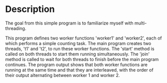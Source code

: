 # Description

The goal from this simple program is to familiarize myself with multi-threading.

This program defines two worker functions 'worker1' and 'worker2', each of which 
performs a simple counting task. The main program creates two threads, 't1' and 
't2', to run these worker functions. The 'start' method is called on both threads 
to start them running simultaneously. The 'join' method is called to wait for 
both threads to finish before the main program continues. The program output shows 
that both worker functions are running at the same time and that they are 
interleaved, with the order of their output alternating between worker 1 and worker 2.
